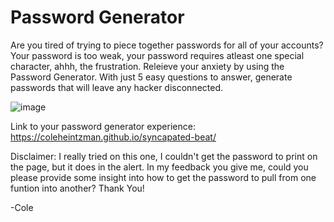 # Password Generator

Are you tired of trying to piece together passwords for all of your accounts?  Your password is too weak, your password requires atleast one special character, ahhh, the frustration.  Releieve your anxiety by using the Password Generator.  With just 5 easy questions to answer, generate passwords that will leave any hacker disconnected.

![image](https://user-images.githubusercontent.com/95318031/148687242-2837aa2b-0a41-4325-a9f1-9f20ab1230ab.png)

Link to your password generator experience:
https://coleheintzman.github.io/syncapated-beat/



Disclaimer:  I really tried on this one, I couldn't get the password to print on the page, but it does in the alert.  In my feedback you give me, could you please provide some insight into how to get the password to pull from one funtion into another?  Thank You!

-Cole
